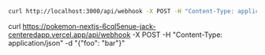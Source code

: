 ```sh
curl http://localhost:3000/api/webhook -X POST -H "Content-Type: application/json" -d "{\"foo\": \"bar\"}"
```

curl https://pokemon-nextjs-6cql5enue-jack-centeredapp.vercel.app/api/webhook -X POST -H "Content-Type: application/json" -d "{\"foo\": \"bar\"}"
